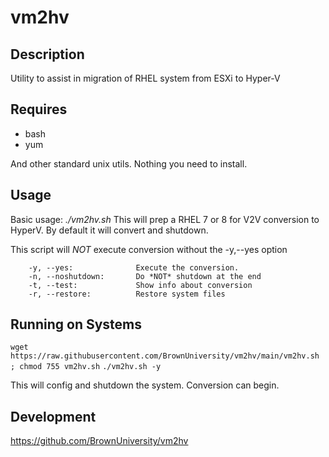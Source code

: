 # vm2hv

## Description

Utility to assist in migration of RHEL system from ESXi to Hyper-V

## Requires

* bash
* yum

And other standard unix utils. Nothing you need to install.

## Usage

Basic usage: *./vm2hv.sh*
This will prep a RHEL 7 or 8 for V2V conversion
to HyperV. By default it will convert and shutdown.

This script will *NOT* execute conversion without the -y,--yes option

        -y, --yes:              Execute the conversion.
        -n, --noshutdown:       Do *NOT* shutdown at the end
        -t, --test:             Show info about conversion
        -r, --restore:          Restore system files


## Running on Systems

```wget https://raw.githubusercontent.com/BrownUniversity/vm2hv/main/vm2hv.sh ; chmod 755 vm2hv.sh```
```./vm2hv.sh -y```

This will config and shutdown the system. Conversion can begin.

## Development

https://github.com/BrownUniversity/vm2hv